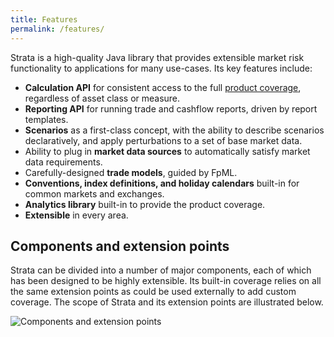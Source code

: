 ```yaml
---
title: Features
permalink: /features/
---
```


Strata is a high-quality Java library that provides extensible market risk functionality to applications for many use-cases.
Its key features include:

* **Calculation API** for consistent access to the full [product coverage]({{site.baseurl}}/product_coverage),
regardless of asset class or measure.
* **Reporting API** for running trade and cashflow reports, driven by report templates.
* **Scenarios** as a first-class concept, with the ability to describe scenarios declaratively, and apply
perturbations to a set of base market data.
* Ability to plug in **market data sources** to automatically satisfy market data requirements.
* Carefully-designed **trade models**, guided by FpML.
* **Conventions, index definitions, and holiday calendars** built-in for common markets and exchanges.
* **Analytics library** built-in to provide the product coverage.
* **Extensible** in every area.

## Components and extension points

Strata can be divided into a number of major components, each of which has been designed to be highly extensible.
Its built-in coverage relies on all the same extension points as could be used externally to add custom coverage.
The scope of Strata and its extension points are illustrated below.

<img alt="Components and extension points" src="{{site.baseurl}}/images/features.svg" />